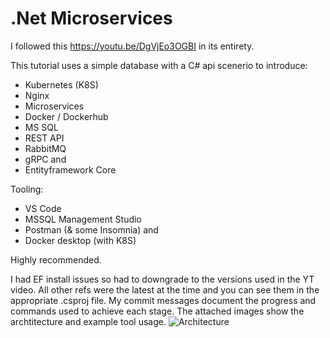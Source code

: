 # .Net Microservices

I followed this https://youtu.be/DgVjEo3OGBI in its entirety.

This tutorial uses a simple database with a C# api scenerio to introduce:

- Kubernetes (K8S)
- Nginx
- Microservices
- Docker / Dockerhub
- MS SQL
- REST API
- RabbitMQ
- gRPC and
- Entityframework Core

Tooling:
- VS Code
- MSSQL Management Studio
- Postman (& some Insomnia) and 
- Docker desktop (with K8S)

Highly recommended. 

I had EF install issues so had to downgrade to the versions used in the YT video.  All other refs were the latest at the time and you can see them in the appropriate .csproj file.
My commit messages document the progress and commands used to achieve each stage.  The attached images show the archtitecture and example tool usage.
![Architecture](./CommanderGQ/Architecture.png)
